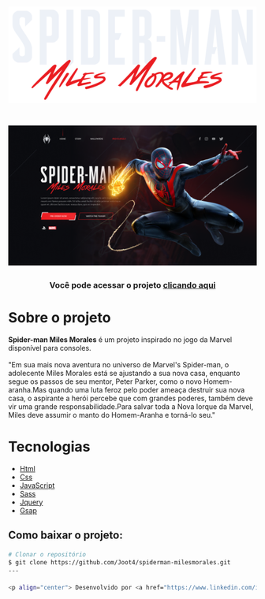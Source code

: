 <h1 align="center">
    <img src="img/spiderman-text.png">
</h1>

<h1 align="center">
    <img src="img/Capa.png">
</h1>

<h3 align="center">Você pode acessar o projeto <a href="spiderman-miles-morales-ps5.netlify.app" target="_blank">clicando aqui</a></h3>


# Sobre o projeto

**Spider-man Miles Morales** é um projeto inspirado no jogo da Marvel disponível para consoles.
</br>
</br>
"Em sua mais nova aventura no universo de Marvel's Spider-man, o adolecente Miles Morales está se ajustando a sua nova casa, enquanto segue os passos de seu mentor, Peter Parker, como o novo Homem-aranha.Mas quando uma luta feroz pelo poder ameaça destruir sua nova casa, o aspirante a herói percebe que com grandes poderes, também deve vir uma grande responsabilidade.Para salvar toda a Nova Iorque da Marvel, Miles deve assumir o manto do Homem-Aranha e torná-lo seu."

# Tecnologias

- [Html](https://www.w3schools.com/html/)
- [Css](https://www.w3schools.com/css/)
- [JavaScript](https://developer.mozilla.org/en-US/docs/Web/JavaScript)
- [Sass](https://sass-lang.com/)
- [Jquery](https://jquery.com/)
- [Gsap](https://greensock.com/gsap/)


## Como baixar o projeto:

```bash
# Clonar o repositório
$ git clone https://github.com/Joot4/spiderman-milesmorales.git
---

<p align="center"> Desenvolvido por <a href="https://www.linkedin.com/in/junior-almeida-b2a86970/">Junior Almeida</a> ✌🏼</p>
